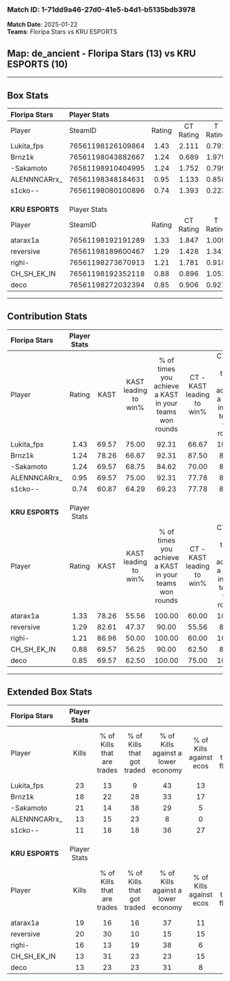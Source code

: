 ### Match ID: 1-71dd9a46-27d0-41e5-b4d1-b5135bdb3978  
**Match Date**: 2025-01-22  
**Teams**: Floripa Stars vs KRU ESPORTS  

## **Map**: de_ancient - Floripa Stars (13) vs KRU ESPORTS (10)  
---  

## Box Stats  

| **Floripa Stars** | Player Stats      |        |           |          |       |      |       |         |        |      |     |
| :- | :- | :-: | :-: | :-: | :-: | :-: | :-: | :-: | :-: | :-: | :-: |
| Player            | SteamID           | Rating | CT Rating | T Rating | KAST  | ADR  | Kills | Assists | Deaths | K/D  | HS% |
| Lukita_fps        | 76561198126109864 |  1.43  |   2.111   |  0.791   | 69.57 | 94.5 |  23   |    5    |   14   | 1.64 | 56  |
| Brnz1k            | 76561198043882667 |  1.24  |   0.689   |  1.979   | 78.26 | 85.0 |  18   |    6    |   16   | 1.13 | 55  |
| -Sakamoto         | 76561198910404995 |  1.24  |   1.752   |  0.799   | 69.57 | 90.4 |  21   |    3    |   18   | 1.17 | 61  |
| ALENNNCARrx_      | 76561198348184631 |  0.95  |   1.133   |  0.858   | 69.57 | 68.3 |  13   |    6    |   15   | 0.87 | 23  |
| s1cko--           | 76561198080100896 |  0.74  |   1.393   |  0.223   | 60.87 | 64.4 |  11   |    7    |   18   | 0.61 | 63  |
|                   |                   |        |           |          |       |      |       |         |        |      |     |
|                   |                   |        |           |          |       |      |       |         |        |      |     |
|                   |                   |        |           |          |       |      |       |         |        |      |     |
| **KRU ESPORTS**   | Player Stats      |        |           |          |       |      |       |         |        |      |     |
| Player            | SteamID           | Rating | CT Rating | T Rating | KAST  | ADR  | Kills | Assists | Deaths | K/D  | HS% |
| atarax1a          | 76561198192191289 |  1.33  |   1.847   |  1.009   | 78.26 | 90.9 |  19   |    5    |   14   | 1.36 | 52  |
| reversive         | 76561198189600467 |  1.29  |   1.428   |  1.341   | 82.61 | 85.5 |  20   |    4    |   18   | 1.11 | 35  |
| righi-            | 76561198273670913 |  1.21  |   1.781   |  0.918   | 86.96 | 85.0 |  16   |    9    |   17   | 0.94 | 50  |
| CH_SH_EK_IN       | 76561198192352118 |  0.88  |   0.896   |  1.053   | 69.57 | 73.0 |  13   |    7    |   19   | 0.68 | 53  |
| deco              | 76561198272032394 |  0.85  |   0.906   |  0.927   | 69.57 | 55.1 |  13   |    7    |   18   | 0.72 | 53  |
---  

## Contribution Stats  

| **Floripa Stars** | Player Stats |       |                      |                                                        |                           |                                                             |                          |                                                            |
| :- | :-: | :-: | :-: | :-: | :-: | :-: | :-: | :-: |
| Player            |    Rating    | KAST  | KAST leading to win% | % of times you achieve a KAST in your teams won rounds | CT - KAST leading to win% | CT - % of times you achieve a KAST in your teams won rounds | T - KAST leading to win% | T - % of times you achieve a KAST in your teams won rounds |
| Lukita_fps        |     1.43     | 69.57 |        75.00         |                         92.31                          |           66.67           |                           100.00                            |          100.00          |                           80.00                            |
| Brnz1k            |     1.24     | 78.26 |        66.67         |                         92.31                          |           87.50           |                            87.50                            |          50.00           |                           100.00                           |
| -Sakamoto         |     1.24     | 69.57 |        68.75         |                         84.62                          |           70.00           |                            87.50                            |          66.67           |                           80.00                            |
| ALENNNCARrx_      |     0.95     | 69.57 |        75.00         |                         92.31                          |           77.78           |                            87.50                            |          71.43           |                           100.00                           |
| s1cko--           |     0.74     | 60.87 |        64.29         |                         69.23                          |           77.78           |                            87.50                            |          40.00           |                           40.00                            |
|                   |              |       |                      |                                                        |                           |                                                             |                          |                                                            |
|                   |              |       |                      |                                                        |                           |                                                             |                          |                                                            |
|                   |              |       |                      |                                                        |                           |                                                             |                          |                                                            |
| **KRU ESPORTS**   | Player Stats |       |                      |                                                        |                           |                                                             |                          |                                                            |
| Player            |    Rating    | KAST  | KAST leading to win% | % of times you achieve a KAST in your teams won rounds | CT - KAST leading to win% | CT - % of times you achieve a KAST in your teams won rounds | T - KAST leading to win% | T - % of times you achieve a KAST in your teams won rounds |
| atarax1a          |     1.33     | 78.26 |        55.56         |                         100.00                         |           60.00           |                           100.00                            |          50.00           |                           100.00                           |
| reversive         |     1.29     | 82.61 |        47.37         |                         90.00                          |           55.56           |                            83.33                            |          40.00           |                           100.00                           |
| righi-            |     1.21     | 86.96 |        50.00         |                         100.00                         |           60.00           |                           100.00                            |          40.00           |                           100.00                           |
| CH_SH_EK_IN       |     0.88     | 69.57 |        56.25         |                         90.00                          |           62.50           |                            83.33                            |          50.00           |                           100.00                           |
| deco              |     0.85     | 69.57 |        62.50         |                         100.00                         |           75.00           |                           100.00                            |          50.00           |                           100.00                           |
---  

## Extended Box Stats  

| **Floripa Stars** | Player Stats |                            |                            |                                    |                         |                              |                                 |        |                             |                                     |                          |                               |                            |
| :- | :-: | :-: | :-: | :-: | :-: | :-: | :-: | :-: | :-: | :-: | :-: | :-: | :-: |
| Player            |    Kills     | % of Kills that are trades | % of Kills that got traded | % of Kills against a lower economy | % of Kills against ecos | % of Kills that are flawless | % of Kills that are close duels | Deaths | % of Deaths that get traded | % of Deaths against a lower economy | % of Deaths against ecos | % of Deaths that are flawless | % of Deaths that are close |
| Lukita_fps        |      23      |             13             |             9              |                 43                 |           13            |              87              |                4                |   14   |             14              |                  7                  |            0             |              57               |             7              |
| Brnz1k            |      18      |             22             |             28             |                 33                 |           17            |              56              |                6                |   16   |             25              |                 19                  |            0             |              69               |             0              |
| -Sakamoto         |      21      |             14             |             38             |                 29                 |            5            |              52              |               19                |   18   |             11              |                 28                  |            6             |              56               |             6              |
| ALENNNCARrx_      |      13      |             15             |             23             |                 8                  |            0            |              54              |               15                |   15   |             13              |                 20                  |            0             |              67               |             7              |
| s1cko--           |      11      |             18             |             18             |                 36                 |           27            |              45              |                9                |   18   |             22              |                 22                  |            0             |              56               |             11             |
|                   |              |                            |                            |                                    |                         |                              |                                 |        |                             |                                     |                          |                               |                            |
|                   |              |                            |                            |                                    |                         |                              |                                 |        |                             |                                     |                          |                               |                            |
|                   |              |                            |                            |                                    |                         |                              |                                 |        |                             |                                     |                          |                               |                            |
| **KRU ESPORTS**   | Player Stats |                            |                            |                                    |                         |                              |                                 |        |                             |                                     |                          |                               |                            |
| Player            |    Kills     | % of Kills that are trades | % of Kills that got traded | % of Kills against a lower economy | % of Kills against ecos | % of Kills that are flawless | % of Kills that are close duels | Deaths | % of Deaths that get traded | % of Deaths against a lower economy | % of Deaths against ecos | % of Deaths that are flawless | % of Deaths that are close |
| atarax1a          |      19      |             16             |             16             |                 37                 |           11            |              58              |                5                |   14   |             29              |                  7                  |            7             |              79               |             7              |
| reversive         |      20      |             30             |             10             |                 15                 |           15            |              70              |                5                |   18   |             22              |                 22                  |            6             |              67               |             11             |
| righi-            |      16      |             13             |             19             |                 38                 |            6            |              56              |                0                |   17   |             29              |                 18                  |            12            |              47               |             18             |
| CH_SH_EK_IN       |      13      |             31             |             23             |                 23                 |           15            |              62              |                8                |   19   |             21              |                 16                  |            5             |              58               |             16             |
| deco              |      13      |             23             |             23             |                 31                 |            8            |              46              |               15                |   18   |             17              |                 11                  |            6             |              67               |             0              |
